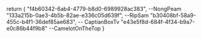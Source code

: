 return {
"f4b60342-6ab4-4779-b8d0-6989928ac383", --NongPeam
"133a215b-0ae3-4b5b-82ae-e336c05d639f", --RipSam
"b30408bf-58a9-455c-b4f1-36def85ae683", -- CaptianBoxTv
"e43e5f8d-684f-4f34-b9a7-e0c86b44f9b8" --CamelotOnTheTop
}
